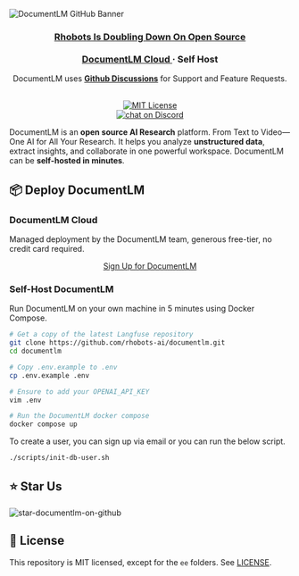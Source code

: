 ![DocumentLM GitHub Banner](https://documentlm.s3.ap-south-1.amazonaws.com/images/github-banner.png)

<div align="center">
   <div>
      <h3>
        <a href="https://langfuse.com/blog/2025-06-04-open-sourcing-langfuse-product">
            <strong>Rhobots Is Doubling Down On Open Source</strong>
         </a> <br> <br>
         <a href="https://documentlm.rhobots.ai">
            <strong>DocumentLM Cloud</strong>
         </a> ·
        <strong>Self Host</strong>
      </h3>
   </div>

   <span>DocumentLM uses <a href="https://github.com/orgs/rhobots-ai/discussions"><strong>Github Discussions</strong></a>  for Support and Feature Requests.</span>
   <br/>
   <br/>
   <div>
   </div>
</div>

<p align="center">
   <a href="https://github.com/rhobots-ai/documentlm/blob/main/LICENSE">
   <img src="https://img.shields.io/badge/License-MIT-E11311.svg" alt="MIT License">
   </a>
   <br/>
   <a href="https://discord.com/invite/7NXusRtqYU" target="_blank">
   <img src="https://img.shields.io/discord/1111061815649124414?logo=discord&labelColor=%20%235462eb&logoColor=%20%23f5f5f5&color=%20%235462eb"
      alt="chat on Discord"></a>
</p>

DocumentLM is an **open source AI Research** platform.
From Text to Video—One AI for All Your Research.
It helps you analyze **unstructured data**, extract insights, and collaborate in one powerful workspace. DocumentLM can be **self-hosted in minutes**.

## 📦 Deploy DocumentLM

### DocumentLM Cloud

Managed deployment by the DocumentLM team, generous free-tier, no credit card required.

<div align="center">
    <a href="https://documentlm.rhobots.ai" target="_blank">
        Sign Up for DocumentLM
    </a>
</div>

### Self-Host DocumentLM

Run DocumentLM on your own machine in 5 minutes using Docker Compose.

  ```bash
  # Get a copy of the latest Langfuse repository
  git clone https://github.com/rhobots-ai/documentlm.git
  cd documentlm
  
  # Copy .env.example to .env
  cp .env.example .env
  
  # Ensure to add your OPENAI_API_KEY
  vim .env

  # Run the DocumentLM docker compose
  docker compose up
  ```
To create a user, you can sign up via email or you can run the below script.

 ```bash
 ./scripts/init-db-user.sh
 ```

## ⭐️ Star Us

![star-documentlm-on-github](https://documentlm.s3.ap-south-1.amazonaws.com/images/github-star.gif)

## 🥇 License

This repository is MIT licensed, except for the `ee` folders. See [LICENSE](LICENSE).
